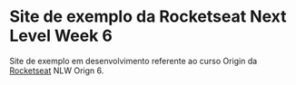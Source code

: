 # Site de exemplo da Rocketseat Next Level Week 6
Site de exemplo em desenvolvimento referente ao curso Origin da [Rocketseat](https://rocketseat.com.br/) NLW Orign 6.

